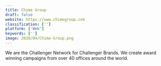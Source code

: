 ```yaml
---
title: Chime Group
draft: false 
website: https://www.chimegroup.com
classification: ['']
platform: ['Web']
keywords: ['']
image: 2020/04/Chime-Group.png
---
```

We are the Challenger Network for Challenger Brands. We create award winning campaigns from over 40 offices around the world.